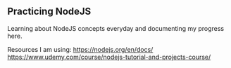 ## Practicing NodeJS
Learning about NodeJS concepts everyday and documenting my progress here.

Resources I am using:
https://nodejs.org/en/docs/
https://www.udemy.com/course/nodejs-tutorial-and-projects-course/

